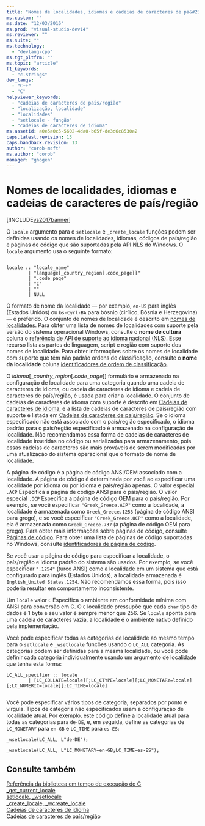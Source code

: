 ```yaml
---
title: "Nomes de localidades, idiomas e cadeias de caracteres de pa&#237;s-regi&#227;o | Microsoft Docs"
ms.custom: ""
ms.date: "12/03/2016"
ms.prod: "visual-studio-dev14"
ms.reviewer: ""
ms.suite: ""
ms.technology: 
  - "devlang-cpp"
ms.tgt_pltfrm: ""
ms.topic: "article"
f1_keywords: 
  - "c.strings"
dev_langs: 
  - "C++"
  - "C"
helpviewer_keywords: 
  - "cadeias de caracteres de país/região"
  - "localização, localidade"
  - "localidades"
  - "setlocale - função"
  - "cadeias de caracteres de idioma"
ms.assetid: a0e5a0c5-5602-4da0-b65f-de3d6c8530a2
caps.latest.revision: 13
caps.handback.revision: 13
author: "corob-msft"
ms.author: "corob"
manager: "ghogen"
---
```

# Nomes de localidades, idiomas e cadeias de caracteres de pa&#237;s/regi&#227;o
[!INCLUDE[vs2017banner](../assembler/inline/includes/vs2017banner.md)]

O `locale` argumento para o `setlocale` e `_create_locale` funções podem ser definidas usando os nomes de localidades, idiomas, códigos de país\/região e páginas de código que são suportadas pela API NLS do Windows. O `locale` argumento usa o seguinte formato:  
  
```  
  
locale :: "locale_name"  
        | "language[_country_region[.code_page]]"  
        | ".code_page"  
        | "C"  
        | ""  
        | NULL  
```  
  
 O formato de nome da localidade — por exemplo, `en-US` para inglês \(Estados Unidos\) ou `bs-Cyrl-BA` para bósnio \(cirílico, Bósnia e Herzegovina\) — é preferido. O conjunto de nomes de localidade é descrito em [nomes de localidades](http://msdn.microsoft.com/library/windows/desktop/dd373814.aspx). Para obter uma lista de nomes de localidades com suporte pela versão do sistema operacional Windows, consulte o **nome de cultura** coluna o [referência de API de suporte ao idioma nacional \(NLS\)](http://msdn.microsoft.com/goglobal/bb896001.aspx). Esse recurso lista as partes de linguagem, script e região com suporte dos nomes de localidade. Para obter informações sobre os nomes de localidade com suporte que têm não padrão ordens de classificação, consulte o **nome da localidade** coluna [identificadores de ordem de classificação](http://msdn.microsoft.com/library/windows/desktop/dd374060.aspx).  
  
 O *idioma*\[\_*country\_region*\[.*code\_page*\]\] formulário é armazenado na configuração de localidade para uma categoria quando uma cadeia de caracteres de idioma, ou cadeia de caracteres de idioma e cadeia de caracteres de país\/região, é usada para criar a localidade. O conjunto de cadeias de caracteres de idioma com suporte é descrito em [Cadeias de caracteres de idioma](../c-runtime-library/language-strings.md), e a lista de cadeias de caracteres de país\/região com suporte é listada em [Cadeias de caracteres de país\/região](../c-runtime-library/country-region-strings.md). Se o idioma especificado não está associado com o país\/região especificado, o idioma padrão para o país\/região especificado é armazenado na configuração de localidade. Não recomendamos essa forma de cadeias de caracteres de localidade inseridas no código ou serializadas para armazenamento, pois essas cadeias de caracteres são mais prováveis de serem modificadas por uma atualização do sistema operacional que o formato de nome de localidade.  
  
 A página de código é a página de código ANSI\/OEM associado com a localidade. A página de código é determinada por você ao especificar uma localidade por idioma ou por idioma e país\/região apenas. O valor especial `.ACP` Especifica a página de código ANSI para o país\/região. O valor especial `.OCP` Especifica a página de código OEM para o país\/região. Por exemplo, se você especificar `"Greek_Greece.ACP"` como a localidade, a localidade é armazenada como `Greek_Greece.1253` \(página de código ANSI para grego\), e se você especificar `"Greek_Greece.OCP"` como a localidade, ela é armazenada como `Greek_Greece.737` \(a página de código OEM para grego\). Para obter mais informações sobre páginas de código, consulte [Páginas de código](../c-runtime-library/code-pages.md). Para obter uma lista de páginas de código suportadas no Windows, consulte [identificadores de página de código](http://msdn.microsoft.com/library/windows/desktop/dd317756.aspx).  
  
 Se você usar a página de código para especificar a localidade, o país\/região e idioma padrão do sistema são usados. Por exemplo, se você especificar `".1254"` \(turco ANSI\) como a localidade em um sistema que está configurado para inglês \(Estados Unidos\), a localidade armazenada é `English_United States.1254`. Não recomendamos essa forma, pois isso poderia resultar em comportamento inconsistente.  
  
 Um `locale` valor `C` Especifica o ambiente em conformidade mínima com ANSI para conversão em C. O `C` localidade pressupõe que cada `char` tipo de dados é 1 byte e seu valor é sempre menor que 256. Se `locale` aponta para uma cadeia de caracteres vazia, a localidade é o ambiente nativo definido pela implementação.  
  
 Você pode especificar todas as categorias de localidade ao mesmo tempo para o `setlocale` e `_wsetlocale` funções usando o `LC_ALL` categoria. As categorias podem ser definidas para a mesma localidade, ou você pode definir cada categoria individualmente usando um argumento de localidade que tenha esta forma:  
  
```  
LC_ALL_specifier :: locale  
        | [LC_COLLATE=locale][;LC_CTYPE=locale][;LC_MONETARY=locale][;LC_NUMERIC=locale][;LC_TIME=locale]  
  
```  
  
 Você pode especificar vários tipos de categoria, separados por ponto e vírgula. Tipos de categoria não especificados usam a configuração de localidade atual. Por exemplo, este código define a localidade atual para todas as categorias para `de-DE`, e, em seguida, define as categorias de `LC_MONETARY` para `en-GB` e `LC_TIME` para `es-ES`:  
  
 `_wsetlocale(LC_ALL, L"de-DE");`  
  
 `_wsetlocale(LC_ALL, L"LC_MONETARY=en-GB;LC_TIME=es-ES");`  
  
## Consulte também  
 [Referência da biblioteca em tempo de execução do C](../c-runtime-library/c-run-time-library-reference.md)   
 [\_get\_current\_locale](../Topic/_get_current_locale.md)   
 [setlocale, \_wsetlocale](../Topic/setlocale,%20_wsetlocale.md)   
 [\_create\_locale, \_wcreate\_locale](../c-runtime-library/reference/create-locale-wcreate-locale.md)   
 [Cadeias de caracteres de idioma](../c-runtime-library/language-strings.md)   
 [Cadeias de caracteres de país\/região](../c-runtime-library/country-region-strings.md)